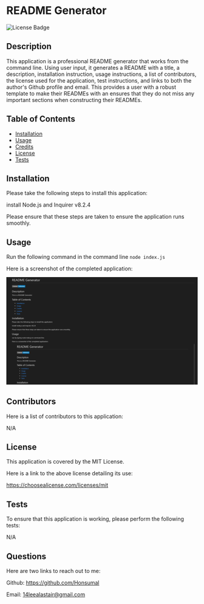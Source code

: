 # README Generator
  ![License Badge](https://img.shields.io/badge/License-MIT-blue.svg)

## Description

This application is a professional README generator that works from the command line. Using user input, it generates a README with a title, a description, installation instruction, usage instructions, a list of contributors, the license used for the application, test instructions, and links to both the author's Github profile and email. This provides a user with a robust template to make their READMEs with an ensures that they do not miss any important sections when constructing their READMEs.

## Table of Contents

- [Installation](#installation)
- [Usage](#usage)
- [Credits](#credits)
- [License](#license)
- [Tests](#tests)

## Installation

Please take the following steps to install this application:

install Node.js and Inquirer v8.2.4

Please ensure that these steps are taken to ensure the application runs smoothly.

## Usage

Run the following command in the command line ``` node index.js ```

Here is a screenshot of the completed application:

![Application Screenshot](assets/images/finished-webpage.png)

## Contributors

Here is a list of contributors to this application:

N/A

## License

This application is covered by the MIT License.

Here is a link to the above license detailing its use:

https://choosealicense.com/licenses/mit


## Tests

To ensure that this application is working, please perform the following tests:

N/A

## Questions

Here are two links to reach out to me:

Github: https://github.com/Honsumal

Email: 14leealastair@gmail.com

